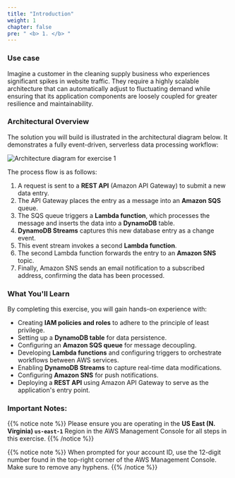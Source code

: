 ```yaml
---
title: "Introduction"
weight: 1
chapter: false
pre: " <b> 1. </b> "
---
```


### Use case

Imagine a customer in the cleaning supply business who experiences significant spikes in website traffic. They require a highly scalable architecture that can automatically adjust to fluctuating demand while ensuring that its application components are loosely coupled for greater resilience and maintainability.

### Architectural Overview

The solution you will build is illustrated in the architectural diagram below. It demonstrates a fully event-driven, serverless data processing workflow:

![Architecture diagram for exercise 1](/images/exercise-1.png)

The process flow is as follows:

1.  A request is sent to a **REST API** (Amazon API Gateway) to submit a new data entry.
2.  The API Gateway places the entry as a message into an **Amazon SQS** queue.
3.  The SQS queue triggers a **Lambda function**, which processes the message and inserts the data into a **DynamoDB** table.
4.  **DynamoDB Streams** captures this new database entry as a change event.
5.  This event stream invokes a second **Lambda function**.
6.  The second Lambda function forwards the entry to an **Amazon SNS** topic.
7.  Finally, Amazon SNS sends an email notification to a subscribed address, confirming the data has been processed.

### What You'll Learn

By completing this exercise, you will gain hands-on experience with:

- Creating **IAM policies and roles** to adhere to the principle of least privilege.
- Setting up a **DynamoDB table** for data persistence.
- Configuring an **Amazon SQS queue** for message decoupling.
- Developing **Lambda functions** and configuring triggers to orchestrate workflows between AWS services.
- Enabling **DynamoDB Streams** to capture real-time data modifications.
- Configuring **Amazon SNS** for push notifications.
- Deploying a **REST API** using Amazon API Gateway to serve as the application's entry point.

### Important Notes:

{{% notice note %}}
Please ensure you are operating in the **US East (N. Virginia) `us-east-1`** Region in the AWS Management Console for all steps in this exercise.
{{% /notice %}}

{{% notice note %}}
When prompted for your account ID, use the 12-digit number found in the top-right corner of the AWS Management Console. Make sure to remove any hyphens.
{{% /notice %}}




